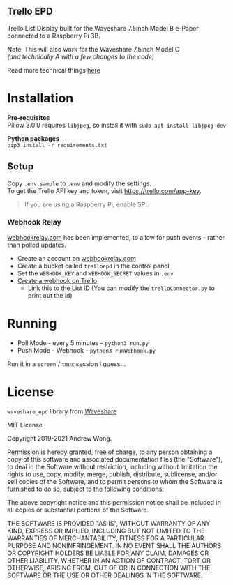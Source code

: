 Trello EPD
---

Trello List Display built for the Waveshare 7.5inch Model B e-Paper connected to a Raspberry Pi 3B.

Note: This will also work for the Waveshare 7.5inch Model C  
_(and technically A with a few changes to the code)_

Read more technical things [here](./MORE.md)

# Installation

**Pre-requisites**  
Pillow 3.0.0 requires `libjpeg`, so install it with `sudo apt install libjpeg-dev`

**Python packages**  
`pip3 install -r requirements.txt`

## Setup

Copy `.env.sample` to `.env` and modify the settings.  
To get the Trello API key and token, visit https://trello.com/app-key.

> If you are using a Raspberry Pi, enable SPI.

### Webhook Relay

[webhookrelay.com](https://webhookrelay.com/) has been implemented, to allow for push events - rather than polled updates.

* Create an account on [webhookrelay.com](https://webhookrelay.com/)
* Create a bucket called `trelloepd` in the control panel
* Set the `WEBHOOK_KEY` and `WEBHOOK_SECRET` values in `.env`
* [Create a webhook on Trello](https://developer.atlassian.com/cloud/trello/guides/rest-api/webhooks/#creating-a-webhook)
  * Link this to the List ID (You can modify the `trelloConnector.py` to print out the id)

# Running

* Poll Mode - every 5 minutes - `python3 run.py`
* Push Mode - Webhook - `python3 runWebhook.py`

Run it in a `screen` / `tmux` session I guess...

# License

`waveshare_epd` library from [Waveshare](https://github.com/Waveshare/e-Paper)

MIT License

Copyright 2019-2021 Andrew Wong.

Permission is hereby granted, free of charge, to any person obtaining a copy of this software and associated documentation files (the "Software"), to deal in the Software without restriction, including without limitation the rights to use, copy, modify, merge, publish, distribute, sublicense, and/or sell copies of the Software, and to permit persons to whom the Software is furnished to do so, subject to the following conditions:  

The above copyright notice and this permission notice shall be included in all copies or substantial portions of the Software.  

THE SOFTWARE IS PROVIDED "AS IS", WITHOUT WARRANTY OF ANY KIND, EXPRESS OR IMPLIED, INCLUDING BUT NOT LIMITED TO THE WARRANTIES OF MERCHANTABILITY, FITNESS FOR A PARTICULAR PURPOSE AND NONINFRINGEMENT. IN NO EVENT SHALL THE AUTHORS OR COPYRIGHT HOLDERS BE LIABLE FOR ANY CLAIM, DAMAGES OR OTHER LIABILITY, WHETHER IN AN ACTION OF CONTRACT, TORT OR OTHERWISE, ARISING FROM, OUT OF OR IN CONNECTION WITH THE SOFTWARE OR THE USE OR OTHER DEALINGS IN THE SOFTWARE.
